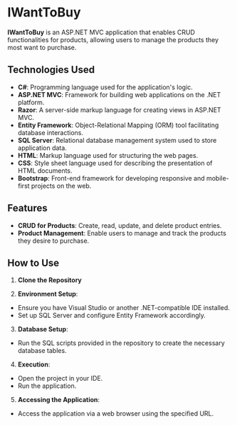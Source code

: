 # IWantToBuy

**IWantToBuy** is an ASP.NET MVC application that enables CRUD functionalities for products, allowing users to manage the products they most want to purchase.
## Technologies Used

- **C#**: Programming language used for the application's logic.
- **ASP.NET MVC**: Framework for building web applications on the .NET platform.
- **Razor**: A server-side markup language for creating views in ASP.NET MVC.
- **Entity Framework**: Object-Relational Mapping (ORM) tool facilitating database interactions.
- **SQL Server**: Relational database management system used to store application data.
- **HTML**: Markup language used for structuring the web pages.
- **CSS**: Style sheet language used for describing the presentation of HTML documents.
- **Bootstrap**: Front-end framework for developing responsive and mobile-first projects on the web.

## Features

- **CRUD for Products**: Create, read, update, and delete product entries.
- **Product Management**: Enable users to manage and track the products they desire to purchase.

## How to Use

1. **Clone the Repository**

2. **Environment Setup**:
- Ensure you have Visual Studio or another .NET-compatible IDE installed.
- Set up SQL Server and configure Entity Framework accordingly.

3. **Database Setup**:
- Run the SQL scripts provided in the repository to create the necessary database tables.

4. **Execution**:
- Open the project in your IDE.
- Run the application.

5. **Accessing the Application**:
- Access the application via a web browser using the specified URL.
